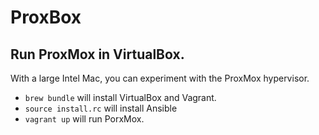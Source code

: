 # ProxBox

## Run ProxMox in VirtualBox.

With a large Intel Mac, you can experiment with the ProxMox hypervisor.

- `brew bundle` will install VirtualBox and Vagrant.
- `source install.rc` will install Ansible
- `vagrant up` will run PorxMox.
